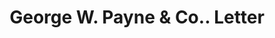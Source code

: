 ---
doi: 10.7916/D8612BFZ
date_other: '1890'
date_other_textual: 1890-1899
form: correspondence
genre:
- Letters (correspondence)
name:
- George W. Payne & Co.
object_in_context_url: https://biggert.cul.columbia.edu/items/view/ave_biggert_01526
subject_hierarchical_geographic:
- Pawtucket, Rhode Island, United States
subject_name:
- George W. Payne & Co.
title: George W. Payne & Co.. Letter
sort_title: George W. Payne & Co.. Letter
call_number: ave_biggert_01526
coordinates:
- 41.87555555555556,-71.3761111111111
pid: ave_biggert_01526
identifiers: ave_biggert_01526
thumbnail: https://derivativo-2.library.columbia.edu/iiif/2/ldpd:343921/full/!256,256/0/native.jpg
permalink: /biggert/ave_biggert_01526/
layout: iiif-image-page
---